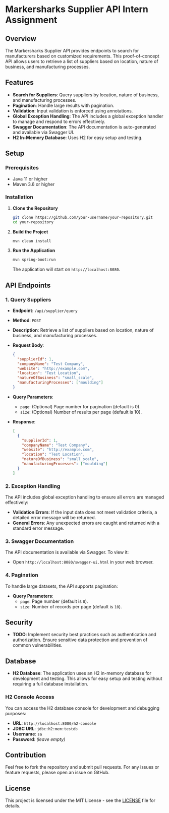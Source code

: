 # Markersharks Supplier API Intern Assignment

## Overview

The Markersharks Supplier API provides endpoints to search for manufacturers based on customized requirements. This proof-of-concept API allows users to retrieve a list of suppliers based on location, nature of business, and manufacturing processes.

## Features

- **Search for Suppliers**: Query suppliers by location, nature of business, and manufacturing processes.
- **Pagination**: Handle large results with pagination.
- **Validation**: Input validation is enforced using annotations.
- **Global Exception Handling**: The API includes a global exception handler to manage and respond to errors effectively.
- **Swagger Documentation**: The API documentation is auto-generated and available via Swagger UI.
- **H2 In-Memory Database**: Uses H2 for easy setup and testing.

## Setup

### Prerequisites

- Java 11 or higher
- Maven 3.6 or higher

### Installation

1. **Clone the Repository**

    ```bash
    git clone https://github.com/your-username/your-repository.git
    cd your-repository
    ```

2. **Build the Project**

    ```bash
    mvn clean install
    ```

3. **Run the Application**

    ```bash
    mvn spring-boot:run
    ```

    The application will start on `http://localhost:8080`.

## API Endpoints

### 1. **Query Suppliers**

- **Endpoint**: `/api/supplier/query`
- **Method**: `POST`
- **Description**: Retrieve a list of suppliers based on location, nature of business, and manufacturing processes.
- **Request Body**:

    ```json
    {
      "supplierId": 1,
      "companyName": "Test Company",
      "website": "http://example.com",
      "location": "Test Location",
      "natureOfBusiness": "small_scale",
      "manufacturingProcesses": ["moulding"]
    }
    ```

- **Query Parameters**:
    - `page`: (Optional) Page number for pagination (default is 0).
    - `size`: (Optional) Number of results per page (default is 10).

- **Response**: 

    ```json
    [
      {
        "supplierId": 1,
        "companyName": "Test Company",
        "website": "http://example.com",
        "location": "Test Location",
        "natureOfBusiness": "small_scale",
        "manufacturingProcesses": ["moulding"]
      }
    ]
    ```

### 2. **Exception Handling**

The API includes global exception handling to ensure all errors are managed effectively:

- **Validation Errors**: If the input data does not meet validation criteria, a detailed error message will be returned.
- **General Errors**: Any unexpected errors are caught and returned with a standard error message.

### 3. **Swagger Documentation**

The API documentation is available via Swagger. To view it:

- Open `http://localhost:8080/swagger-ui.html` in your web browser.

### 4. **Pagination**

To handle large datasets, the API supports pagination:

- **Query Parameters**:
    - `page`: Page number (default is `0`).
    - `size`: Number of records per page (default is `10`).

## Security

- **TODO**: Implement security best practices such as authentication and authorization. Ensure sensitive data protection and prevention of common vulnerabilities.

## Database

- **H2 Database**: The application uses an H2 in-memory database for development and testing. This allows for easy setup and testing without requiring a full database installation.

### H2 Console Access

You can access the H2 database console for development and debugging purposes:

- **URL**: `http://localhost:8080/h2-console`
- **JDBC URL**: `jdbc:h2:mem:testdb`
- **Username**: `sa`
- **Password**: *(leave empty)*

## Contribution

Feel free to fork the repository and submit pull requests. For any issues or feature requests, please open an issue on GitHub.

## License

This project is licensed under the MIT License - see the [LICENSE](LICENSE) file for details.
